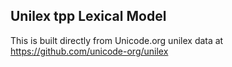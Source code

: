 Unilex tpp Lexical Model
----------------------

This is built directly from Unicode.org unilex data at
https://github.com/unicode-org/unilex
